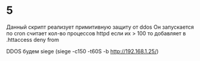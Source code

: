 # 5
Данный скрипт реализует примитивную защиту от ddos
Он запускается по cron считает кол-во процессов httpd если их > 100 то добавляет в .httaccess deny from <ip addr>
	
DDOS будем siege (siege -c150 -t60S -b http://192.168.1.25/)
